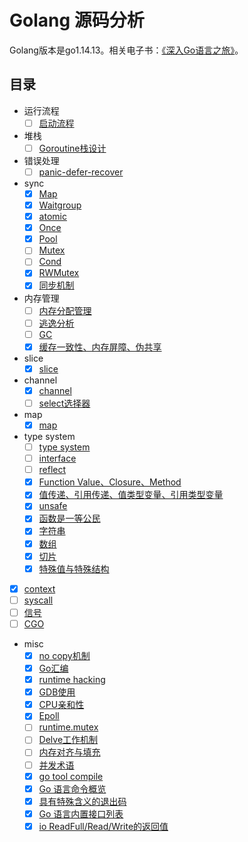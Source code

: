 # Golang 源码分析

Golang版本是go1.14.13。相关电子书：[《深入Go语言之旅》](https://go.cyub.vip/)。

## 目录

- 运行流程
	- [ ] [启动流程](./notes/bootstrap/bootstrap.md)
- 堆栈
	- [ ] [Goroutine栈设计](./notes/go-stack.md)
- 错误处理
	- [ ] [panic-defer-recover](./notes/error/panic.md)
- sync
	- [x] [Map](./notes/sync/map.md)
	- [x] [Waitgroup](./notes/sync/waitgroup.md)
	- [x] [atomic](./notes/sync/atomic.md)
	- [x] [Once](./notes/sync/once.md)
	- [x] [Pool](./notes/sync/pool.md)
	- [ ] [Mutex](./notes/sync/mutex.md)
	- [ ] [Cond](./notes/sync/cond.md)
	- [x] [RWMutex](./notes/sync/rwmutex.md)
	- [x] [同步机制](./notes/sync/method.md)
- 内存管理
	- [ ] [内存分配管理](./notes/memory/memory_allocator.md)
	- [ ] [逃逸分析](./notes/misc/escape-analysis.md)
	- [ ] [GC](./notes/memory/gc.md)
	- [x] [缓存一致性、内存屏障、伪共享](./notes/sync/memory_barrier.md)
- slice
	- [x] [slice](./notes/slice/slice.md)
- channel
	- [x] [channel](./notes/channel/channel.md)
	- [ ] [select选择器](./notes/channel/select.md)
- map
	- [x] [map](./notes/map/map.md)
- type system
	- [ ] [type system](./notes/type/type.md)
	- [ ] [interface](./notes/type/interface.md)
	- [ ] [reflect](./notes/type/reflect.md)
	- [x] [Function Value、Closure、Method](./notes/misc/function_closure_method.md)
	- [x] [值传递、引用传递、值类型变量、引用类型变量](./notes/misc/pass_by_value.md)
	- [x] [unsafe](./notes/type/unsafe.md)
	- [x] [函数是一等公民](./notes/type/first_class.md)
	- [x] [字符串](./notes/type/string.md)
	- [x] [数组](./notes/type/array.md)
	- [x] [切片](./notes/type/slice.md)
	- [x] [特殊值与特殊结构](./notes/type/special_value.md)
- [x] [context](./notes/context/context.md)
- [ ] [syscall](./notes/syscall/syscall.md)
- [ ] [信号](./notes/semaphore/semaphore.md)
- [ ] [CGO](./notes/cgo/cgo.md)
- misc
	- [x] [no copy机制](./notes/misc/nocopy.md)
	- [x] [Go汇编](./notes/misc/assembly.md)
	- [x] [runtime hacking](./notes/misc/runtime.md)
	- [x] [GDB使用](./notes/misc/gdb.md)
	- [x] [CPU亲和性](./notes/misc/cpu_affinity.md)
	- [x] [Epoll](./notes/misc/epoll.md)
	- [ ] [runtime.mutex](./notes/misc/runtime_mutex.md)
	- [ ] [Delve工作机制](./notes/misc/delve.md)
	- [ ] [内存对齐与填充](./notes/misc/data_alignment.md)
	- [ ] [并发术语](./notes/misc/concurrency.md)
	- [x] [go tool compile](./notes/misc/compile_tool.md)
	- [x] [Go 语言命令概览](./notes/misc/go_tools.md)
	- [x] [具有特殊含义的退出码](./notes/misc/exit_code.md)
	- [x] [Go 语言内置接口列表](./notes/misc/builtin_interfaces.md)
	- [x] [io ReadFull/Read/Write的返回值](./notes/misc/io_readfull.md)
